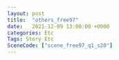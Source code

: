 ```yaml
---
layout: post
title:  "others_free97"
date:   2021-12-09 13:00:00 +0000
categories: Etc
Tags: Story Etc
SceneCode: ["scene_free97_q1_s20"]
---
```

